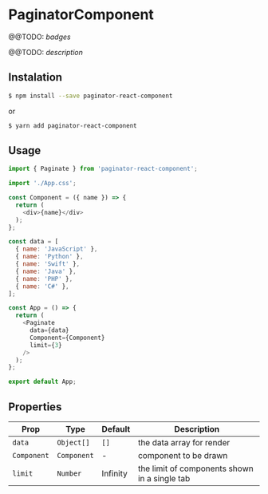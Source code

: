 # PaginatorComponent

@@TODO: _badges_

@@TODO: _description_

## Instalation

```sh
$ npm install --save paginator-react-component
```

or

```sh
$ yarn add paginator-react-component
```

## Usage

```js
import { Paginate } from 'paginator-react-component';

import './App.css';

const Component = ({ name }) => {
  return (
    <div>{name}</div>
  );
};

const data = [
  { name: 'JavaScript' },
  { name: 'Python' },
  { name: 'Swift' },
  { name: 'Java' },
  { name: 'PHP' },
  { name: 'C#' },
];

const App = () => {
  return (
    <Paginate
      data={data}
      Component={Component}
      limit={3}
    />
  );
};

export default App;
```

## Properties

| Prop | Type | Default | Description |
| ---- | ---- | ------- | ----------- |
| `data` | `Object[]` | `[]` | the data array for render |
| `Component` | `Component` | - | component to be drawn |
| `limit` | `Number` | Infinity | the limit of components shown in a single tab |
